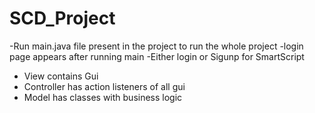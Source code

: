 # SCD_Project
-Run main.java file present in the project to run the whole project
-login page appears after running main
-Either login or Sigunp for SmartScript
- View contains Gui
- Controller has action listeners of all gui
- Model has classes with business logic 
